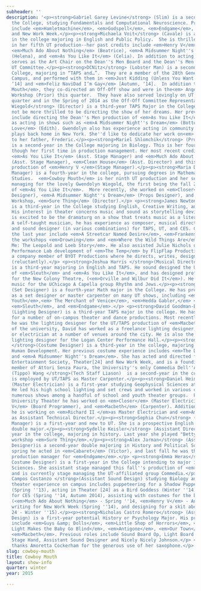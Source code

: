 ```yaml
---
subheader: ''
description: '<p><strong>Gabriel Garey Levine</strong> (Slim) is a second-year in
  the College, studying Fundamentals and Computational Neuroscience. Previous UT credits
  include <em>Hamletmachine</em>, <em>Godspell</em>, <em>Endgame</em>, Theater [24],
  and New Work Week.</p><p><strong>Michaela Voit</strong> (Cavale) is a second-year
  in the college majoring in English and Public Policy.  She is thrilled to be acting
  in her fifth UT production--her past credits include <em>Henry V</em> (Katherine),
  <em>Much Ado About Nothing</em> (Beatrice), <em>A Midsummer Night''s Dream</em>
  (Helena), and <em>As You Like It</em> (Celia). In addition to acting, Michaela now
  serves as the Art Chair on the Dean''s Men Board and the Dean''s Men Liaison to
  UT Committee.</p><p><strong>DCNitz</strong> (Lobster Man) is a second-year in the
  College, majoring in “TAPS and…”.  They are a member of the 28th Generation of Off-Off
  Campus, and performed with them in <em>Just Kidding (Unless You Want To)</em> [Spring,
  ‘14] and <em>Feliz NaviDad I’m Gay</em> [Autumn, ‘14].  In addition to <em>Cowboy
  Mouth</em>, they co-directed an Off-Off show and were in the<em> Angels in America</em>
  Workshop (Prior) this quarter.  They have also served lovingly on UT Committee this
  quarter and in the Spring of 2014 as the Off-Off Committee Representative.</p> <p><strong>Gwendolyn
  Wiegold</strong> (Director) is a third-year TAPS Major in the College who could
  not be more thrilled to be directing the show of her dreams. Her previous UT credits
  include directing the Dean''s Men production of <em>As You Like It</em>, as well
  as acting in shows such as <em>A Midsummer Night''s Dream</em> (Bottom) and <em>First
  Love</em> (Edith). Gwendolyn also has experience acting in community theater Shakespeare
  plays back home in New York. She''d like to dedicate her work on<em> Cowboy Mouth</em>
  to her father, Frederic.</p><p><strong>Mariel Shlomchik</strong> (Production Manager)
  is a second-year in the College majoring in Biology. This is her fourth UT production,
  though her first time in production management. Her most recent credits include
  <em>As You Like It</em> (Asst. Stage Manager) and <em>Much Ado About Nothing</em>
  (Asst. Stage Manager), <em>Clean House</em> (Asst. Director) and this past fall''s
  production of <em>Henry V </em>(Stage Manager).</p><p><strong>Maria Decker </strong>(Stage
  Manager) is a fourth-year in the college, pursuing degrees in Mathematics and Polish
  Studies.  <em>Cowboy Mouth</em> is her ninth UT production and her second time stage
  managing for the lovely Gwendolyn Wiegold, the first being the fall 2013 production
  of <em>As You Like It</em>.  More recently, she worked on <em>Closer</em> (Lighting
  Designer), <em>A Midsummer Night''s Dream</em> (Props Designer), and the 2014 Winter
  Workshop, <em>Sure Thing</em> (Director).</p> <p><strong>James Newton</strong> (Dramaturg)
  is a third-year in the College studying English, Creative Writing, and Physics.
  His interest in theater concerns music and sound as storytelling devices, and he
  is excited to be the dramaturg on a show that treats music as a literary subject.
  A self-taught musician, he has experience as composer, musical director, pianist,
  and sound designer (in various combinations) for TAPS, UT, and CES. Credits from
  the last year include <em>A Streetcar Named Desire</em>, <em>Frankenstein</em>,
  the workshops <em>Drowning</em> and <em>Where the Wild Things Are</em>, and <em>Thrill
  Me: The Leopold and Loeb Story</em>. He also assisted Julie Nichols during the Chicago
  Performance Lab development of <em>The Temp</em> by FlipFlap Productions and is
  a company member of BYOT Productions where he directs, writes, designs, and acts
  (reluctantly).</p> <p><strong>Joshua Harris </strong>(Musical Director, Sound Designer)
  is a third-year majoring in English and TAPS. He sound designed the UT productions
  of <em>Sleuth</em> and <em>As You Like It</em>, and has designed professionally
  for the New Colony Theatre, (<em>Orville and Wilbur Did It</em>). He sings and arranges
  music for the UChicago A Capella group Rhythm and Jews.</p><p><strong>Jacob Mulcahy</strong>
  (Set Designer) is a fourth-year Math major in the College. He has previously worked
  as a set designer or master carpenter on many UT shows, including <em>This Is Our
  Youth</em>,<em> The Merchant of Venice</em>, <em>Hedda Gabler,</em> <em>Godspell</em>,
  <em>Sleuth</em>, and <em>Endgame</em>.</p> <p><strong>David Goodman-Edberg</strong>
  (Lighting Designer) is a third-year TAPS major in the college. He has designed lighting
  for a number of on-campus theater and dance productions. Most recently with UT,
  he was the lighting designer for the UT/TAPS production of <em>Macbeth</em>. Outside
  of the university, David has worked as a freelance lighting designer, master electrician,
  or electrician at a number of venues around the city. He is also the master electrician/house
  lighting designer for the Logan Center Performance Hall.</p><p><strong>Sofia Johnson
  </strong>(Costume Designer) is a third-year in the college, majoring in Comparative
  Human Development. Her previous costume experience includes <em>The Drowsy Chaperone</em>
  and <em>A Midsummer Night''s Dream</em>. She has acted and directed for Classical
  Entertainment Society, Theater[24] and New Work Week, and is a founding ensemble
  member of Attori Senza Paura, the University''s only Commedia Dell''Arte troupe.</p><p><strong>Tiffany
  (Tippo) Wang </strong>(Tech Staff Liason)  is a second-year in the college. She
  is employed by UT/TAPS as Master Carpenter.</p><p><strong>Daniel Heins</strong>
  (Master Electrician) is a first-year studying Geophysical Sciences at the College.
  He led his high school lighting and set crews and worked in various capacities for
  numerous shows among a handful of school and youth theater groups.  Previously in
  University Theater he has worked on <em>Closer</em> (Master Electrician), <em>Henry
  V</em> (Board Programmer), and <em>Macbeth</em> (Carpenter). Additionally this quarter
  he is working on <em>Richard II </em>as Master Electrician and <em>Amadeus</em>
  as Assistant Technical Director.</p><p><strong>Sophia Chun</strong> (Assistant Production
  Manager) is a first-year and new to UT. She is a prospective English and History
  double major.</p><p><strong>Sydelle Keisler</strong> (Assistant Director) is a second
  year in the college, majoring in history. Last year she played "Betty" in the winter
  workshop <em>Sure Thing</em>.</p><p><strong>Alex Jarman</strong> (Assistant Props
  Designer)is a second-year double majoring in History and Political Science. Last
  spring he acted in <em>Cabaret</em> (Victor), and last fall he was the assistant
  production manager for <em>Endgame</em>.</p> <p><strong>Emma Heras</strong> (Assistant
  Costume Designer) is a first-year in the College intending to major in Geophysical
  Sciences. She assistant stage managed this fall''s production of <em>Endgame</em>
  and is currently stage managing the UT-affiliated group Commedia.</p><p><strong>Cynthia
  Campos Costanzo </strong>(Assistant Sound Design) studying Biology and TAPS. Her
  theater experience on campus includes puppeteering for a Shadow Puppet BA project
  (Spring ''13), acting in Theater [24] as a Bird Goddess (Winter ''14), making puppets
  for CES (Spring ''14, Autumn 2014), assisting with costumes for the Dean''s Men
  (<em>Much Ado About Nothing</em> - Spring ''14, <em>Henry V</em> - Autumn ''14),
  writing for New Work Week (Spring ''14), and designing for a skit about Draino (Theater
  24 - Winter ''15).</p><p><strong>Nicholas Castro Romero</strong> (Assistant Sound
  Design) is a first-year potential History or Psychology Major. His previous shows
  include <em>Guys &amp; Dolls</em>, <em>Little Shop of Horrors</em>, <em>Too Much
  Light Makes the Baby Go Blind</em>, <em>Antigone</em>, <em>Our Town</em>, and UT''s
  <em>Macbeth</em>. Previous roles include Sound Board Op, Light Board Op, Stage Manager,
  Stage Hand, Assistant Sound Designer and Nicely Nicely Johnson.</p> <p>With special
  thanks Amoretta Cockerham for the generous use of her saxophone.</p>'
slug: cowboy-mouth
title: Cowboy Mouth
layout: show-info
quarter: winter
year: 2015

---
```

